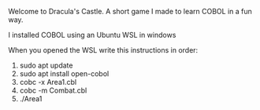 Welcome to Dracula's Castle. A short game I made to learn COBOL in a fun way.

I installed COBOL using an Ubuntu WSL in windows

When you opened the WSL write this instructions in order:

1. sudo apt update
2. sudo apt install open-cobol
3. cobc -x Area1.cbl
4. cobc -m Combat.cbl
5. ./Area1
